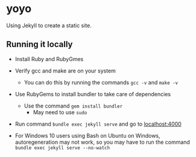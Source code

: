 # yoyo

Using Jekyll to create a static site.

## Running it locally
* Install Ruby and RubyGmes
* Verify gcc and make are on your system
    * You can do this by running the commands `gcc -v` and `make -v`
* Use RubyGems to install bundler to take care of dependencies
    * Use the command `gem install bundler`
        * May need to use `sudo`
* Run command `bundle exec jekyll serve` and go to [localhost:4000](http://localhost:4000/)

* For Windows 10 users using Bash on Ubuntu on Windows, autoregeneration may not work, so you may have to run the command `bundle exec jekyll serve --no-watch`
